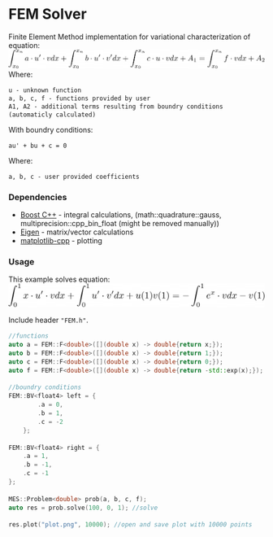 # FEM Solver

Finite Element Method implementation for variational characterization of equation:
![image](eq.png)
Where:
```
u - unknown function
a, b, c, f - functions provided by user
A1, A2 - additional terms resulting from boundry conditions (automaticly calculated)
```
With boundry conditions:
```
au' + bu + c = 0
```
Where:
```
a, b, c - user provided coefficients
```

### Dependencies

* [Boost C++](https://www.boost.org/) - integral calculations, (math::quadrature::gauss, multiprecision::cpp_bin_float (might be removed manually))
* [Eigen](http://eigen.tuxfamily.org/index.php?title=Main_Page) - matrix/vector calculations
* [matplotlib-cpp](https://github.com/lava/matplotlib-cpp) - plotting

### Usage
This example solves equation:
![image](ex_eq.png)

Include header `"FEM.h"`.

```c++
//functions
auto a = FEM::F<double>([](double x) -> double{return x;});
auto b = FEM::F<double>([](double x) -> double{return 1;});
auto c = FEM::F<double>([](double x) -> double{return 0;});
auto f = FEM::F<double>([](double x) -> double{return -std::exp(x);});

//boundry conditions
FEM::BV<float4> left = {
        .a = 0,
        .b = 1,
        .c = -2
    };

FEM::BV<float4> right = {
    .a = 1,
    .b = -1,
    .c = -1
};

MES::Problem<double> prob(a, b, c, f);
auto res = prob.solve(100, 0, 1); //solve

res.plot("plot.png", 10000); //open and save plot with 10000 points
```